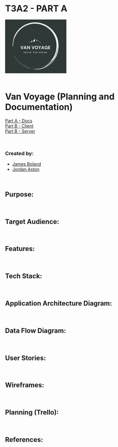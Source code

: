 # T3A2 - PART A 


<div align="left">
  <img src="./docs/van-voyage-logo.png" width="200"><br>
</div>

<br>

# Van Voyage (Planning and Documentation)


[Part A - Docs](https://github.com/van-voyagers/T3A2-A-van-voyage-docs) <br>
[Part B - Client](https://github.com/van-voyagers/T3A2-A-van-voyage-docs) <br>
[Part B - Server](https://github.com/van-voyagers/T3A2-A-van-voyage-docs)

<br>

### Created by:

- [James Boland](https://github.com/JRBoland)
- [Jordan Aston](https://github.com/jordanaston)

<br>

## Purpose:

<br>

## Target Audience:

<br>

## Features:

<br>

## Tech Stack:

<br>

## Application Architecture Diagram:

<br>

## Data Flow Diagram:

<br>

## User Stories:

<br>

## Wireframes:

<br>

## Planning (Trello):

<br>

## References:
